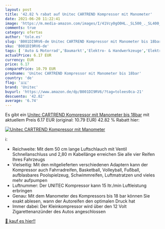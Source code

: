 ```yaml
---
layout: post
title: '42.82 % rabat auf Unitec CARTREND Kompressor mit Manometer'
date: 2021-06-20 11:22:41
image: 'https://m.media-amazon.com/images/I/41Vcy0gO0HL._SL500_._SL400_.jpg'
comments: true
category: ofertas
author: 'tole.es'
slug: 'B001DI9RV6-de Unitec CARTREND Kompressor mit Manometer bis 18bar'
sku: 'B001DI9RV6-de'
tags: [ 'Auto & Motorrad','Baumarkt','Elektro- & Handwerkzeuge','Elektrowerkzeuge','Kompressoren','Motorräder, Ersatzteile & Zubehör','Rad- & Reifenwerkzeuge','Reifendruckmesser','Werkzeuge','Zubehör für Elektrowerkzeuge','unitec', ]
actualPrice: 6.17 EUR
currency: EUR
price: 6.17
comparePrice: 10.79 EUR
prodname: 'Unitec CARTREND Kompressor mit Manometer bis 18bar'
country: 'de'
flag: '🇩🇪'
brand: 'Unitec'
buyurl: 'https://www.amazon.de/dp/B001DI9RV6/?tag=tolees0ca-21'
descuento: '42.82'
average: '6.74'
---
```


Es gibt ein [Unitec CARTREND Kompressor mit Manometer bis 18bar](https://www.amazon.de/dp/B001DI9RV6/?tag=tolees0ca-21) mit aktuellem Preis 6.17 EUR (original: 10.79 EUR) 42.82 % Rabatt hier:

[![Unitec CARTREND Kompressor mit Manometer](https://m.media-amazon.com/images/I/41Vcy0gO0HL._SL500_._SL400_.jpg)](https://www.amazon.de/dp/B001DI9RV6/?tag=tolees0ca-21)

ℹ️:

- Reichweite: Mit dem 50 cm lange Luftschlauch mit Ventil Schnellanschluss und 2,80 m Kabellänge erreichen Sie alle vier Reifen Ihres Fahrzeugs
- Vielseitig: Mit den mitgelieferten verschiedenen Adaptern kann der Kompressor auch Fahrradreifen, Basketball, Volleyball, Fußball, aufblasbares Poolspielzeug, Schwimmreifen, Luftmatratzen und vieles mehr aufpumpen
- Luftnummer: Der UNITEC Kompressor kann 15 ltr./min Luftleistung erbringen
- Genau: Mit dem Manometer des Kompressors bis 18 bar können Sie exakt ablesen, wann der Autoreifen den optimalen Druck hat
- Immer dabei: Der Kleinkompressor wird über den 12 Volt Zigarettenanzünder des Autos angeschlossen

[🛒 kauf es hier!!](https://www.amazon.de/dp/B001DI9RV6/?tag=tolees0ca-21)
